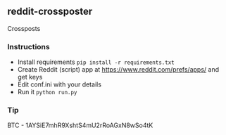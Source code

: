 ## reddit-crossposter

Crossposts 

### Instructions

-   Install requirements `pip install -r requirements.txt`
-   Create Reddit (script) app at <https://www.reddit.com/prefs/apps/> and get keys
-   Edit conf.ini with your details
-   Run it `python run.py`

### Tip

BTC - 1AYSiE7mhR9XshtS4mU2rRoAGxN8wSo4tK
